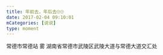 ```yaml
---
title: 年前去，年后去🙄🙄
date: 2017-02-04 09:10:01
mCategories: [说说]
type: moment
---
```


<div id="pics-20170204091001"></div>

<script src="/lib/moment/pics.js"></script>
<script>
var data = [
    {"link": "2017-02-04_000000.jpeg", "type": "shuoshuo"}
];
picsRender(data, "pics-20170204091001");
</script>

常德市常德站 雾
湖南省常德市武陵区武陵大道与常德大道交汇处
